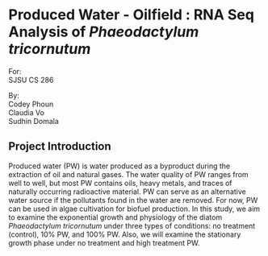 # Produced Water - Oilfield : RNA Seq Analysis of *Phaeodactylum tricornutum*

For:\
SJSU CS 286


By:
\
Codey Phoun
\
Claudia Vo
\
Sudhin Domala

## Project Introduction

Produced water (PW) is water produced as a byproduct during the extraction of oil and natural gases. The water quality of PW ranges from well to well, but most PW contains oils, heavy metals, and traces of naturally occurring radioactive material. PW can serve as an alternative water source if the pollutants found in the water are removed. For now, PW can be used in algae cultivation for biofuel production. In this study, we aim to examine the exponential growth and physiology of the diatom *Phaeodactylum tricornutum* under three types of conditions: no treatment (control), 10% PW, and 100% PW. Also, we will examine the stationary growth phase under no treatment and high treatment PW.